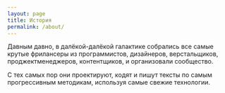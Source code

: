 ```yaml
---
layout: page
title: История
permalink: /about/
---
```


Давным давно, в далёкой-далёкой галактике собрались все самые крутые фрилансеры из программистов, дизайнеров, верстальщиков, проджектменеджеров, контентщиков, и организовали сообщество.

С тех самых пор они проектируют, кодят и пишут тексты по самым прогрессивным методикам, используя самые свежие технологии.

